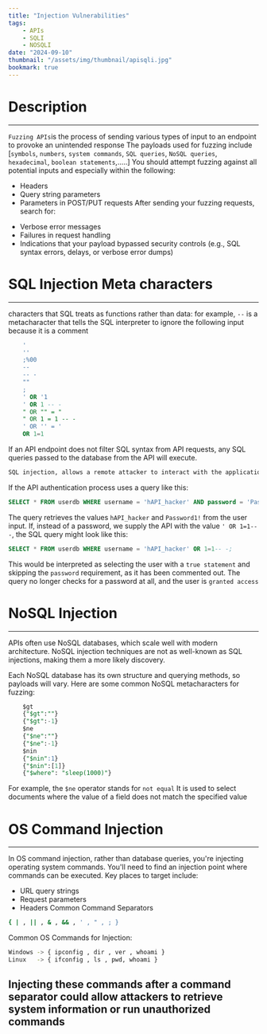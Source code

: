 ```yaml
---
title: "Injection Vulnerabilities"
tags:
    - APIs
    - SQLI
    - NOSQLI
date: "2024-09-10"
thumbnail: "/assets/img/thumbnail/apisqli.jpg"
bookmark: true
---
```

# Description
---
` Fuzzing APIs `is the process of sending various types of input to an endpoint to provoke an unintended response
 The payloads used for fuzzing include
 [`symbols`, `numbers`, `system commands`, `SQL queries`, `NoSQL queries`, `hexadecimal`, `boolean statements`,.....]
 You should attempt fuzzing against all potential inputs and especially within the following:
* Headers
* Query string parameters
* Parameters in POST/PUT requests
After sending your fuzzing requests, search for:

- Verbose error messages
- Failures in request handling
- Indications that your payload bypassed security controls (e.g., SQL syntax errors, delays, or verbose error dumps)

# SQL Injection Meta characters
---
characters that SQL treats as functions rather than data:
for example, `--` is a metacharacter that tells the SQL interpreter to ignore the following input because it is a comment
```sql
    '
    ''
    ;%00
    --
    -- -
    ""
    ;
    ' OR '1
    ' OR 1 -- -
    " OR "" = "
    " OR 1 = 1 -- -
    ' OR '' = '
    OR 1=1
```
If an API endpoint does not filter SQL syntax from API requests, any SQL queries passed to the database from the API will execute.
```bash
SQL injection, allows a remote attacker to interact with the application’s backend SQL database. With this access, an attacker could obtain or delete sensitive data such as credit card numbers, usernames, passwords, and other gems
```
If the API authentication process uses a query like this:
```sql
SELECT * FROM userdb WHERE username = 'hAPI_hacker' AND password = 'Password1!';
```
The query retrieves the values `hAPI_hacker` and `Password1!` from the user input. If, instead of a password, we supply the API with the value `' OR 1=1-- -`, the SQL query might look like this:
```sql
SELECT * FROM userdb WHERE username = 'hAPI_hacker' OR 1=1-- -;
```
This would be interpreted as selecting the user with a `true statement` and skipping the `password` requirement, as it has been commented out. The query no longer checks for a password at all, and the user is `granted access`

# NoSQL Injection
---
APIs often use NoSQL databases, which scale well with modern architecture. NoSQL injection techniques are not as well-known as SQL injections, making them a more likely discovery.

Each NoSQL database has its own structure and querying methods, so payloads will vary. Here are some common NoSQL metacharacters for fuzzing:
```sql
    $gt
    {"$gt":""}
    {"$gt":-1}
    $ne
    {"$ne":""}
    {"$ne":-1}
    $nin
    {"$nin":1}
    {"$nin":[1]}
    {"$where": "sleep(1000)"}
```
For example, the `$ne` operator stands for `not equal` It is used to select documents where the value of a field does not match the specified value

# OS Command Injection
---
In OS command injection, rather than database queries, you're injecting operating system commands. You'll need to find an injection point where commands can be executed. Key places to target include:
* URL query strings
* Request parameters
* Headers
Common Command Separators
```bash
{ | , || , & , && , ' , " , ; }
```
Common OS Commands for Injection:
```bash
Windows -> { ipconfig , dir , ver , whoami }
Linux   -> { ifconfig , ls , pwd, whoami }
```
Injecting these commands after a command separator could allow attackers to retrieve system information or run unauthorized commands
---